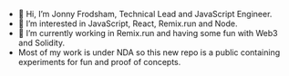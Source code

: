 - 👋 Hi, I’m Jonny Frodsham, Technical Lead and JavaScript Engineer.
- 👀 I’m interested in JavaScript, React, Remix.run and Node.
- 🌱 I’m currently working in Remix.run and having some fun with Web3 and Solidity.
- Most of my work is under NDA so this new repo is a public containing experiments for fun and proof of concepts.

<!---
roninfrodsham/roninfrodsham is a ✨ special ✨ repository because its `README.md` (this file) appears on your GitHub profile.
You can click the Preview link to take a look at your changes.
--->
